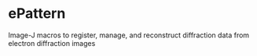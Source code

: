 # ePattern
Image-J macros to register, manage, and reconstruct diffraction data from electron diffraction images

